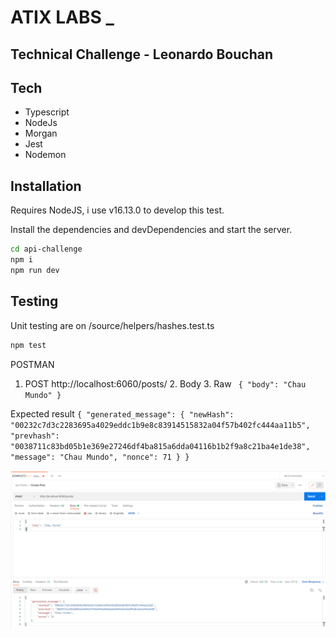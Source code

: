 # ATIX LABS \_

## Technical Challenge - Leonardo Bouchan

## Tech

- Typescript
- NodeJs
- Morgan
- Jest
- Nodemon

## Installation

Requires NodeJS, i use v16.13.0 to develop this test.

Install the dependencies and devDependencies and start the server.

```sh
cd api-challenge
npm i
npm run dev
```

## Testing

Unit testing are on /source/helpers/hashes.test.ts

```sh
npm test
```

POSTMAN

1. POST http://localhost:6060/posts/ 2. Body 3. Raw
   ` { "body": "Chau Mundo" }`

Expected result
`{ "generated_message": { "newHash": "00232c7d3c2283695a4029eddc1b9e8c83914515832a04f57b402fc444aa11b5", "prevhash": "0038711c83bd05b1e369e27246df4ba815a6dda04116b1b2f9a8c21ba4e1de38", "message": "Chau Mundo", "nonce": 71 } }`

![PostMan Testing](image.png)
